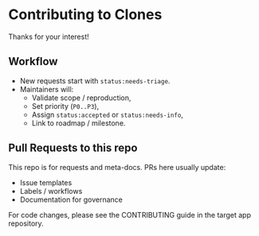 # Contributing to Clones

Thanks for your interest!

## Workflow

- New requests start with `status:needs-triage`.
- Maintainers will:
  - Validate scope / reproduction,
  - Set priority (`P0..P3`),
  - Assign `status:accepted` or `status:needs-info`,
  - Link to roadmap / milestone.

## Pull Requests to this repo

This repo is for requests and meta-docs. PRs here usually update:
- Issue templates
- Labels / workflows
- Documentation for governance

For code changes, please see the CONTRIBUTING guide in the target app repository.
